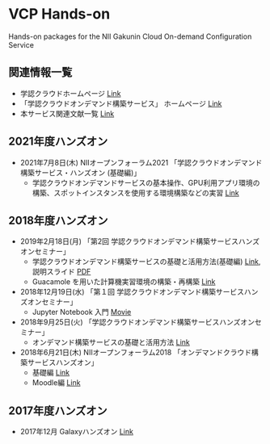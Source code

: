 # VCP Hands-on
Hands-on packages for the NII Gakunin Cloud On-demand Configuration Service

## 関連情報一覧
- 学認クラウドホームページ [Link](https://cloud.gakunin.jp/)
- 「学認クラウドオンデマンド構築サービス」 ホームページ [Link](https://cloud.gakunin.jp/ocs/)
- 本サービス関連文献一覧 [Link](https://nii-gakunin-cloud.github.io/)

## 2021年度ハンズオン
- 2021年7月8日(木) NIIオープンフォーラム2021 「学認クラウドオンデマンド構築サービス・ハンズオン (基礎編)」
  - 学認クラウドオンデマンドサービスの基本操作、GPU利用アプリ環境の構築、スポットインスタンスを使用する環境構築などの実習 [Link](https://github.com/nii-gakunin-cloud/handson/tree/master/handson202107-vcp)

## 2018年度ハンズオン
- 2019年2月18日(月) 「第2回 学認クラウドオンデマンド構築サービスハンズオンセミナー」
  - 学認クラウドオンデマンド構築サービスの基礎と活用方法(基礎編) [Link](https://github.com/nii-gakunin-cloud/handson/tree/master/handson201902-vcp), 説明スライド [PDF](https://www.dropbox.com/s/u4nygttzyciqe66/201902_vcp-handson.pdf?dl=0)
  - Guacamole を用いた計算機実習環境の構築・再構築 [Link](https://github.com/nii-gakunin-cloud/handson/tree/master/handson201902-guacamole)
- 2018年12月19日(水) 「第１回 学認クラウドオンデマンド構築サービスハンズオンセミナー」
  - Jupyter Notebook 入門 [Movie](https://www.dropbox.com/s/uwxm7yzr0nxcbod/20181219_jupyter_notebook_small.mp4?dl=0)
- 2018年9月25日(火) 「学認クラウドオンデマンド構築サービスハンズオンセミナー」
  - オンデマンド構築サービスの基礎と活用方法 [Link](https://github.com/nii-gakunin-cloud/handson/tree/master/handson201809-vcp)
- 2018年6月21日(木) NIIオープンフォーラム2018 「オンデマンドクラウド構築サービスハンズオン」
  - 基礎編 [Link](https://github.com/nii-gakunin-cloud/handson/tree/master/of2018-vcp-101)
  - Moodle編 [Link](https://github.com/nii-gakunin-cloud/handson/tree/master/of2018-vcp-moodle)

## 2017年度ハンズオン
- 2017年12月 Galaxyハンズオン [Link](https://github.com/nii-gakunin-cloud/handson/tree/master/handson2017-galaxy)

